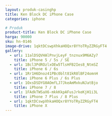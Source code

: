 ```yaml
---
layout: produk-casinghp
title: Ken Block DC iPhone Case
categories: iphone

# Produk
product-title: Ken Block DC iPhone Case
harga: 90000
sku: hn-0146
image-drive: 1qktDCswpXhkaHOQxr8YYoTRyZZRGyFT4
gallery:
  - url: 11alDSQVHAlPnvjLeyF_tnznux9M6AZy7
    title: iPhone 5 / 5s / SE
  - url: 1Bcl3PdROzlxOEw5TlsHFB2Ies8_NtmSZ
    title: iPhone 6 / 6s
  - url: 1Rr1H6Dnoz41PBc0blt81kR8lBF24omnH
    title: iPhone 6 Plus / 6s Plus
  - url: 1OxsDSDYG0AOmfLJ7JkeAmMxkuNJatBjo
    title: iPhone 7 / 8
  - url: 1FAdkTWSaX6-mkkKkpAFusJrkeKjH1i3L
    title: iPhone 7 Plus / 8 Plus
  - url: 1qktDCswpXhkaHOQxr8YYoTRyZZRGyFT4
    title: iPhone X
---
```

